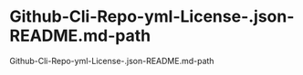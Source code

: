 # Github-Cli-Repo-yml-License-.json-README.md-path
Github-Cli-Repo-yml-License-.json-README.md-path
